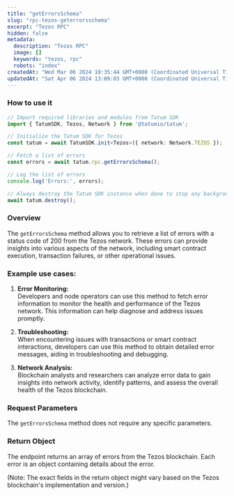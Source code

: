 ```yaml
---
title: "getErrorsSchema"
slug: "rpc-tezos-geterrorsschema"
excerpt: "Tezos RPC"
hidden: false
metadata: 
  description: "Tezos RPC"
  image: []
  keywords: "tezos, rpc"
  robots: "index"
createdAt: "Wed Mar 06 2024 10:35:44 GMT+0000 (Coordinated Universal Time)"
updatedAt: "Sat Apr 06 2024 13:09:03 GMT+0000 (Coordinated Universal Time)"
---
```




### How to use it

```typescript
// Import required libraries and modules from Tatum SDK
import { TatumSDK, Tezos, Network } from '@tatumio/tatum';

// Initialize the Tatum SDK for Tezos
const tatum = await TatumSDK.init<Tezos>({ network: Network.TEZOS });

// Fetch a list of errors
const errors = await tatum.rpc.getErrorsSchema();

// Log the list of errors
console.log('Errors:', errors);

// Always destroy the Tatum SDK instance when done to stop any background processes
await tatum.destroy();
```

### Overview

The `getErrorsSchema` method allows you to retrieve a list of errors with a status code of 200 from the Tezos network. These errors can provide insights into various aspects of the network, including smart contract execution, transaction failures, or other operational issues.

### Example use cases:

1. **Error Monitoring:**  
   Developers and node operators can use this method to fetch error information to monitor the health and performance of the Tezos network. This information can help diagnose and address issues promptly.

2. **Troubleshooting:**  
   When encountering issues with transactions or smart contract interactions, developers can use this method to obtain detailed error messages, aiding in troubleshooting and debugging.

3. **Network Analysis:**  
   Blockchain analysts and researchers can analyze error data to gain insights into network activity, identify patterns, and assess the overall health of the Tezos blockchain.

### Request Parameters

The `getErrorsSchema` method does not require any specific parameters.

### Return Object

The endpoint returns an array of errors from the Tezos blockchain. Each error is an object containing details about the error.

(Note: The exact fields in the return object might vary based on the Tezos blockchain's implementation and version.)
